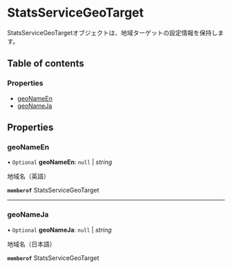 # StatsServiceGeoTarget


<div lang=\"ja\">StatsServiceGeoTargetオブジェクトは、地域ターゲットの設定情報を保持します。</div> 

## Table of contents

### Properties

- [geoNameEn](statsservicegeotarget.md#geonameen)
- [geoNameJa](statsservicegeotarget.md#geonameja)

## Properties

### geoNameEn

• `Optional` **geoNameEn**: ``null`` \| *string*

<div lang=\"ja\">地域名（英語）</div> 

**`memberof`** StatsServiceGeoTarget

___

### geoNameJa

• `Optional` **geoNameJa**: ``null`` \| *string*

<div lang=\"ja\">地域名（日本語）</div> 

**`memberof`** StatsServiceGeoTarget
